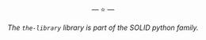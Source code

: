 <p align="center">&mdash; ⭐ &mdash;</p>
<p align="center"><i>The <code>the-library</code> library is part of the SOLID python family.</i></p>
